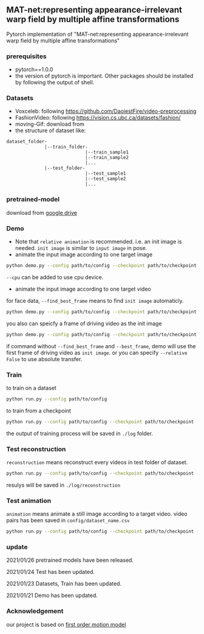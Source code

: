## MAT-net:representing appearance-irrelevant warp field by multiple affine transformations
Pytorch implementation of "MAT-net:representing appearance-irrelevant warp field by multiple affine transformations"

### prerequisites
* pytorch==1.0.0
* the version of pytorch is important. Other packages should be installed by following the output of shell.
### Datasets
* Voxceleb: following https://github.com/DaoiestFire/video-preprocessing
* FashionVideo: following https://vision.cs.ubc.ca/datasets/fashion/
* moving-Gif: download from
* the structure of dataset like:
```
dataset_folder-
              |--train_folder-
                             |--train_sample1
                             |--train_sample2
                             |...
              |--test_folder-
                             |--test_sample1
                             |--test_sample2
                             |...
```
### pretrained-model
download from [google drive](https://drive.google.com/drive/folders/1mEF07YEuY4bOklM3m9tBvuzDPRpLMR7s)
### Demo
* Note that `relative animation` is recommended. i.e. an init image is needed. `init image` is similar to `input image` in pose.
* animate the input image according to one target image
```bash
python demo.py --config path/to/config --checkpoint path/to/checkpoint --source path/to/input_image --driving path/to/driving_image --result path/to/save/result --image --init /path/to/init
```
`--cpu` can be added to use cpu device.
* animate the input image according to one target video

for face data, `--find_best_frame` means to find `init image` automaticly.
```bash
python demo.py --config path/to/config --checkpoint path/to/checkpoint --source path/to/input_image --driving path/to/driving_video --result path/to/save/result --find_best_frame
```
you also can speicfy a frame of driving video as the init image
```bash
python demo.py --config path/to/config --checkpoint path/to/checkpoint --source path/to/input_image --driving path/to/driving_video --result path/to/save/result --best_frame best_frame_number
```
if command without `--find_best_frame` and `--best_frame`, demo will use the first frame of driving video as `init image`. or you can specify `--relative False` to use absolute transfer.
### Train
to train on a dataset
```bash
python run.py --config path/to/config
```
to train from a checkpoint
```bash
python run.py --config path/to/config --checkpoint path/to/checkpoint
```
the output of training process will be saved in `./log` folder.
### Test reconstruction
`reconstruction` means reconstruct every videos in test folder of dataset.
```bash
python run.py --config path/to/config --checkpoint path/to/checkpoint --mode reconstruction
```
resulys will be saved in `./log/reconstruction`
### Test animation
`animation` means animate a still image according to a target video. video pairs has been saved in `config/dataset_name.csv`
```bash
python run.py --config path/to/config --checkpoint path/to/checkpoint --mode animate
```

### update
2021/01/26 pretrained models have been released.

2021/01/24 Test has been updated.

2021/01/23 Datasets, Train has been updated.

2021/01/21 Demo has been updated.
### Acknowledgement
our project is based on [first order motion model](https://github.com/AliaksandrSiarohin/first-order-model)
